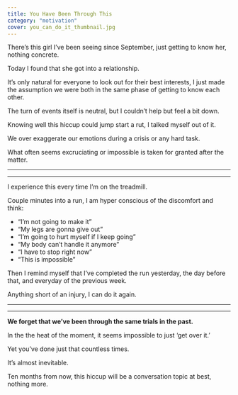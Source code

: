 ```yaml
---
title: You Have Been Through This
category: "motivation"
cover: you_can_do_it_thumbnail.jpg
---
```



There’s this girl I’ve been seeing since September, just getting to know her, nothing concrete.

Today I found that she got into a relationship.

It’s only natural for everyone to look out for their best interests, I just made the assumption we were both in the same phase of getting to know each other.

The turn of events itself is neutral, but I couldn’t help but feel a bit down.

Knowing well this hiccup could jump start a rut, I talked myself out of it.

We over exaggerate our emotions during a crisis or any hard task. 

What often seems excruciating or impossible is taken for granted after the matter. 

---
---

I experience this every time I’m on the treadmill.

Couple minutes into a run, I am hyper conscious of the discomfort and think:
- “I’m not going to make it”
- “My legs are gonna give out”
- “I’m going to hurt myself if I keep going”
- “My body can’t handle it anymore”
- “I have to stop right now” 
- “This is impossible”

Then I remind myself that I’ve completed the run yesterday, the day before that, and everyday of the previous week.

Anything short of an injury, I can do it again.

---
---

**We forget that we’ve been through the same trials in the past.**

In the the heat of the moment, it seems impossible to just ‘get over it.’ 

Yet you’ve done just that countless times.

It’s almost inevitable. 

Ten months from now, this hiccup will be a conversation topic at best, nothing more.